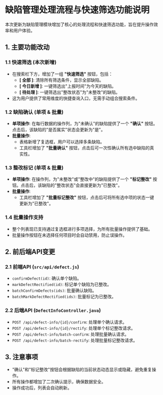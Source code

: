 # 缺陷管理处理流程与快速筛选功能说明

本次更新为缺陷管理模块增加了核心的处理流程和快速筛选功能，旨在提升操作效率和用户体验。

## 1. 主要功能改动

### 1.1 快速筛选 (本次新增)
- 在搜索栏下方，增加了一组 **"快速筛选"** 按钮，包括：
  - **[ 全部 ]**: 清除所有筛选条件，显示全部缺陷。
  - **[ 今日新增 ]**: 一键筛选出"上报时间"为今天的缺陷。
  - **[ 待处理 ]**: 一键筛选出"整改状态"为"未整改"的缺陷。
- 这为用户提供了常用维度的快捷查询入口，无需手动组合搜索条件。

### 1.2 缺陷确认 (单项 & 批量)
- **单项操作**: 在每行数据的操作列，为"未确认"的缺陷提供了一个 **"确认"** 按钮。点击后，该缺陷的"是否属实"状态会更新为"是"。
- **批量操作**:
  - 表格新增了复选框，用户可以选择多条缺陷。
  - 工具栏增加了 **"批量确认"** 按钮，点击后可一次性确认所有选中缺陷的真实性。

### 1.3 整改标记 (单项 & 批量)
- **单项操作**: 在操作列，为"未整改"或"整改中"的缺陷提供了一个 **"标记整改"** 按钮。点击后，该缺陷的"整改状态"会直接更新为"已整改"。
- **批量操作**:
  - 工具栏增加了 **"批量标记整改"** 按钮，点击后可将所有选中项的状态一键更新为"已整改"。

### 1.4 批量操作支持
- 整个列表现已支持通过复选框进行多项选择，为所有批量操作提供了基础。
- 批量操作按钮在未选择任何项目时会自动禁用，防止误操作。

## 2. 前后端API变更

### 2.1 前端API (`src/api/defect.js`)
- `confirmDefect(id)`: 确认单个缺陷。
- `markDefectRectified(id)`: 标记单个缺陷为已整改。
- `batchConfirmDefects(ids)`: 批量确认缺陷。
- `batchMarkDefectRectified(ids)`: 批量标记为已整改。

### 2.2 后端API (`DefectInfoController.java`)
- `POST /api/defect-info/{id}/confirm`: 处理单个确认请求。
- `POST /api/defect-info/{id}/rectify`: 处理单个标记整改请求。
- `POST /api/defect-info/batch-confirm`: 处理批量确认请求。
- `POST /api/defect-info/batch-rectify`: 处理批量标记整改请求。

## 3. 注意事项
- "确认"和"标记整改"按钮会根据缺陷的当前状态动态显示或隐藏，避免重复操作。
- 所有操作都增加了二次确认提示，确保数据安全。
- 操作成功后，列表会自动刷新。 